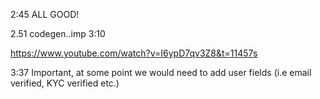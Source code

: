 2:45 ALL GOOD!

2.51 codegen..imp
3:10 
 
https://www.youtube.com/watch?v=I6ypD7qv3Z8&t=11457s 

3:37 Important, at some point we would need to add user fields (i.e email verified, KYC verified etc.)